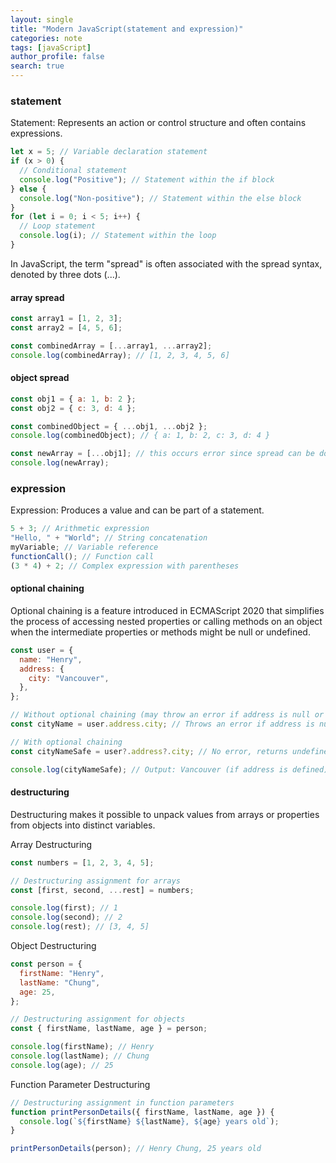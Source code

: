 ```yaml
---
layout: single
title: "Modern JavaScript(statement and expression)"
categories: note
tags: [javaScript]
author_profile: false
search: true
---
```


### statement

Statement: Represents an action or control structure and often contains expressions.

```javascript
let x = 5; // Variable declaration statement
if (x > 0) {
  // Conditional statement
  console.log("Positive"); // Statement within the if block
} else {
  console.log("Non-positive"); // Statement within the else block
}
for (let i = 0; i < 5; i++) {
  // Loop statement
  console.log(i); // Statement within the loop
}
```

In JavaScript, the term "spread" is often associated with the spread syntax, denoted by three dots (...).

#### array spread

```javascript
const array1 = [1, 2, 3];
const array2 = [4, 5, 6];

const combinedArray = [...array1, ...array2];
console.log(combinedArray); // [1, 2, 3, 4, 5, 6]
```

#### object spread

```javascript
const obj1 = { a: 1, b: 2 };
const obj2 = { c: 3, d: 4 };

const combinedObject = { ...obj1, ...obj2 };
console.log(combinedObject); // { a: 1, b: 2, c: 3, d: 4 }

const newArray = [...obj1]; // this occurs error since spread can be done with objects({}), not array([]).
console.log(newArray);
```

### expression

Expression: Produces a value and can be part of a statement.

```javascript
5 + 3; // Arithmetic expression
"Hello, " + "World"; // String concatenation
myVariable; // Variable reference
functionCall(); // Function call
(3 * 4) + 2; // Complex expression with parentheses
```

#### optional chaining

Optional chaining is a feature introduced in ECMAScript 2020 that simplifies the process of accessing nested properties or calling methods on an object when the intermediate properties or methods might be null or undefined.

```javascript
const user = {
  name: "Henry",
  address: {
    city: "Vancouver",
  },
};

// Without optional chaining (may throw an error if address is null or undefined)
const cityName = user.address.city; // Throws an error if address is null or undefined

// With optional chaining
const cityNameSafe = user?.address?.city; // No error, returns undefined if address is null or undefined

console.log(cityNameSafe); // Output: Vancouver (if address is defined)
```

#### destructuring

Destructuring makes it possible to unpack values from arrays or properties from objects into distinct variables.

Array Destructuring

```javascript
const numbers = [1, 2, 3, 4, 5];

// Destructuring assignment for arrays
const [first, second, ...rest] = numbers;

console.log(first); // 1
console.log(second); // 2
console.log(rest); // [3, 4, 5]
```

Object Destructuring

```javascript
const person = {
  firstName: "Henry",
  lastName: "Chung",
  age: 25,
};

// Destructuring assignment for objects
const { firstName, lastName, age } = person;

console.log(firstName); // Henry
console.log(lastName); // Chung
console.log(age); // 25
```

Function Parameter Destructuring

```javascript
// Destructuring assignment in function parameters
function printPersonDetails({ firstName, lastName, age }) {
  console.log(`${firstName} ${lastName}, ${age} years old`);
}

printPersonDetails(person); // Henry Chung, 25 years old
```
